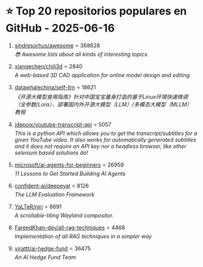 # ⭐ Top 20 repositorios populares en GitHub - 2025-06-16

1. [sindresorhus/awesome](https://github.com/sindresorhus/awesome) ⭐ 368628  
   _😎 Awesome lists about all kinds of interesting topics_

2. [xiangechen/chili3d](https://github.com/xiangechen/chili3d) ⭐ 2840  
   _A web-based 3D CAD application for online model design and editing_

3. [datawhalechina/self-llm](https://github.com/datawhalechina/self-llm) ⭐ 18621  
   _《开源大模型食用指南》针对中国宝宝量身打造的基于Linux环境快速微调（全参数/Lora）、部署国内外开源大模型（LLM）/多模态大模型（MLLM）教程_

4. [jdepoix/youtube-transcript-api](https://github.com/jdepoix/youtube-transcript-api) ⭐ 5057  
   _This is a python API which allows you to get the transcript/subtitles for a given YouTube video. It also works for automatically generated subtitles and it does not require an API key nor a headless browser, like other selenium based solutions do!_

5. [microsoft/ai-agents-for-beginners](https://github.com/microsoft/ai-agents-for-beginners) ⭐ 26959  
   _11 Lessons to Get Started Building AI Agents_

6. [confident-ai/deepeval](https://github.com/confident-ai/deepeval) ⭐ 8126  
   _The LLM Evaluation Framework_

7. [YaLTeR/niri](https://github.com/YaLTeR/niri) ⭐ 8691  
   _A scrollable-tiling Wayland compositor._

8. [FareedKhan-dev/all-rag-techniques](https://github.com/FareedKhan-dev/all-rag-techniques) ⭐ 4468  
   _Implementation of all RAG techniques in a simpler way_

9. [virattt/ai-hedge-fund](https://github.com/virattt/ai-hedge-fund) ⭐ 36475  
   _An AI Hedge Fund Team_


<!-- Última actualización: 2025-06-16T08:06:22.107231 UTC -->